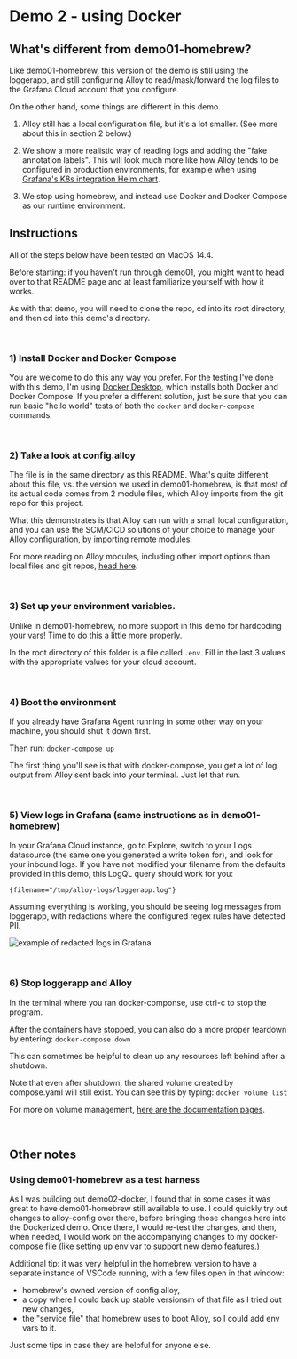 # Demo 2 - using Docker

## What's different from demo01-homebrew?

Like demo01-homebrew, this version of the demo is still using the loggerapp, and still configuring 
Alloy to read/mask/forward the log files to the Grafana Cloud account that you configure.

On the other hand, some things are different in this demo.

1) Alloy still has a local configuration file, but it's a lot smaller. (See more about this in section 2 below.)

2) We show a more realistic way of reading logs and adding the "fake annotation labels". This will look
much more like how Alloy tends to be configured in production environments, for example when using
[Grafana's K8s integration Helm chart](https://github.com/grafana/k8s-monitoring-helm).

3) We stop using homebrew, and instead use Docker and Docker Compose as our runtime environment.


## Instructions

All of the steps below have been tested on MacOS 14.4.

Before starting: if you haven't run through demo01, you might want to head over to that README page and at least familiarize yourself with how it works. 

As with that demo, you will need to clone the repo, cd into its root directory, and then cd into this demo's directory.


&nbsp;  
### 1) Install Docker and Docker Compose
You are welcome to do this any way you prefer. For the testing I've done with this demo, I'm using [Docker Desktop](https://docs.docker.com/desktop/install/mac-install/), which installs both Docker and Docker Compose. If you prefer a different solution, just be sure that you can run basic "hello world" tests of both the ```docker``` and ```docker-compose``` commands.


&nbsp;  
### 2) Take a look at config.alloy

The file is in the same directory as this README. What's quite different about this file, vs. the version we used in demo01-homebrew, is that most of its actual code comes from 2 module files, which Alloy imports from the git repo for this project.

What this demonstrates is that Alloy can run with a small local configuration, and you can use the SCM/CICD solutions of your choice to manage your Alloy configuration, by importing remote modules.

For more reading on Alloy modules, including other import options than local files and git repos, [head here](https://grafana.com/docs/alloy/latest/concepts/modules/#importing-modules).


&nbsp;  
### 3) Set up your environment variables.
Unlike in demo01-homebrew, no more support in this demo for hardcoding your vars! Time to do this a little more properly.

In the root directory of this folder is a file called ```.env```. Fill in the last 3 values with the appropriate values for your cloud account.


&nbsp;  
### 4) Boot the environment
If you already have Grafana Agent running in some other way on your machine, you should shut it down first. 

Then run:
```docker-compose up```

The first thing you'll see is that with docker-compose, you get a lot of log output from Alloy sent back into your terminal. Just let that run.

&nbsp;  
### 5) View logs in Grafana (same instructions as in demo01-homebrew)
In your Grafana Cloud instance, go to Explore, switch to your Logs datasource (the same one you generated a write
token for), and look for your inbound logs. If you have not modified your filename from the defaults
provided in this demo, this LogQL query should work for you:

``` {filename="/tmp/alloy-logs/loggerapp.log"} ```

Assuming everything is working, you should be seeing log messages from loggerapp, with redactions where the configured regex rules have detected PII.

![example of redacted logs in Grafana](../demo01-homebrew/images/example-redacted-logs.png)


&nbsp;  
### 6) Stop loggerapp and Alloy
In the terminal where you ran docker-componse, use ctrl-c to stop the program.

After the containers have stopped, you can also do a more proper teardown by entering:
```docker-compose down```

This can sometimes be helpful to clean up any resources left behind after a shutdown.

Note that even after shutdown, the shared volume created by compose.yaml will still exist. You can see this by typing:
```docker volume list```

For more on volume management, [here are the documentation pages](https://docs.docker.com/storage/volumes/).

&nbsp;  
## Other notes

### Using demo01-homebrew as a test harness
As I was building out demo02-docker, I found that in some cases it was great to have demo01-homebrew still available to use. I could quickly try out changes to alloy-config over there, before bringing those changes here into the Dockerized demo. Once there, I would re-test the changes, and then, when needed, I would work on the accompanying changes to my docker-compose file (like setting up env var to support new demo features.)

Additional tip: it was very helpful in the homebrew version to have a separate instance of VSCode running, with a few files open in that window:
- homebrew's owned version of config.alloy,
- a copy where I could back up stable versionsm of that file as I tried out new changes,
- the "service file" that homebrew uses to boot Alloy, so I could add env vars to it.

Just some tips in case they are helpful for anyone else.
